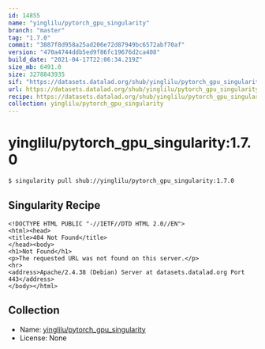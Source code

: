 ```yaml
---
id: 14855
name: "yinglilu/pytorch_gpu_singularity"
branch: "master"
tag: "1.7.0"
commit: "3887f8d958a25ad206e72d87949bc6572abf70af"
version: "470a4744ddb5ed9f86fc19676d2ca408"
build_date: "2021-04-17T22:06:34.219Z"
size_mb: 6491.0
size: 3278843935
sif: "https://datasets.datalad.org/shub/yinglilu/pytorch_gpu_singularity/1.7.0/2021-04-17-3887f8d9-470a4744/470a4744ddb5ed9f86fc19676d2ca408.sif"
url: https://datasets.datalad.org/shub/yinglilu/pytorch_gpu_singularity/1.7.0/2021-04-17-3887f8d9-470a4744/
recipe: https://datasets.datalad.org/shub/yinglilu/pytorch_gpu_singularity/1.7.0/2021-04-17-3887f8d9-470a4744/Singularity
collection: yinglilu/pytorch_gpu_singularity
---
```


# yinglilu/pytorch_gpu_singularity:1.7.0

```bash
$ singularity pull shub://yinglilu/pytorch_gpu_singularity:1.7.0
```

## Singularity Recipe

```singularity
<!DOCTYPE HTML PUBLIC "-//IETF//DTD HTML 2.0//EN">
<html><head>
<title>404 Not Found</title>
</head><body>
<h1>Not Found</h1>
<p>The requested URL was not found on this server.</p>
<hr>
<address>Apache/2.4.38 (Debian) Server at datasets.datalad.org Port 443</address>
</body></html>
```

## Collection

 - Name: [yinglilu/pytorch_gpu_singularity](https://github.com/yinglilu/pytorch_gpu_singularity)
 - License: None

